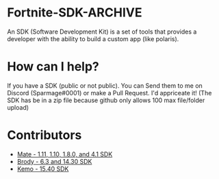 # Fortnite-SDK-ARCHIVE
An SDK (Software Development Kit) is a set of tools that provides a developer with the ability to build a custom app (like polaris).

# How can I help?
If you have a SDK (public or not public). You can Send them to me on Discord (Sparmage#0001) or make a Pull Request. I'd appriceate it! (The SDK has be in a zip file because github only allows 100 max file/folder upload)

# Contributors
- [Mate - 1.11, 1.10, 1.8.0, and 4.1 SDK](https://github.com/McMistrzYT)
- [Brody - 6.3 and 14.30 SDK](https://github.com/brodyhello)
- [Kemo - 15.40 SDK](https://github.com/kem0o)
